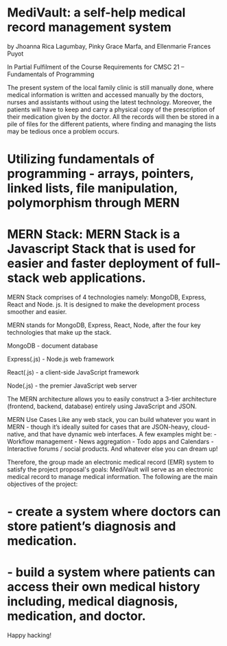 # MediVault: a self-help medical record management system
by Jhoanna Rica Lagumbay, Pinky Grace Marfa, and Ellenmarie Frances Puyot

In Partial Fulfilment of the Course Requirements for CMSC 21 – Fundamentals of Programming 

The present system of the local family clinic is still manually done, where medical information is written and accessed manually by the doctors, nurses and assistants without using the latest technology. Moreover, the patients will have to keep and carry a physical copy of the prescription of their medication given by the doctor. All the records will then be stored in a pile of files for the different patients, where finding and managing the lists may be tedious once a problem occurs.

# Utilizing fundamentals of programming - arrays, pointers, linked lists, file manipulation, polymorphism through MERN
# MERN Stack: MERN Stack is a Javascript Stack that is used for easier and faster deployment of full-stack web applications. 

MERN Stack comprises of 4 technologies namely: MongoDB, Express, React and Node. js. It is designed to make the development process smoother and easier.

MERN stands for MongoDB, Express, React, Node, after the four key technologies that make up the stack.

MongoDB - document database

Express(.js) - Node.js web framework

React(.js) - a client-side JavaScript framework

Node(.js) - the premier JavaScript web server

The MERN architecture allows you to easily construct a 3-tier architecture (frontend, backend, database) entirely using JavaScript and JSON.

MERN Use Cases
Like any web stack, you can build whatever you want in MERN - though it’s ideally suited for cases that are JSON-heavy, cloud-native, and that have dynamic web interfaces. A few examples might be: - Workflow management - News aggregation - Todo apps and Calendars - Interactive forums / social products.
And whatever else you can dream up!

Therefore, the group made an electronic medical record (EMR) system to satisfy the project proposal's goals:
MediVault will serve as an electronic medical record to manage medical information. The following are the main objectives of the project:
# - create a system where doctors can store patient’s diagnosis and medication. 
# - build a system where patients can access their own medical history including, medical diagnosis, medication, and doctor.

Happy hacking!
